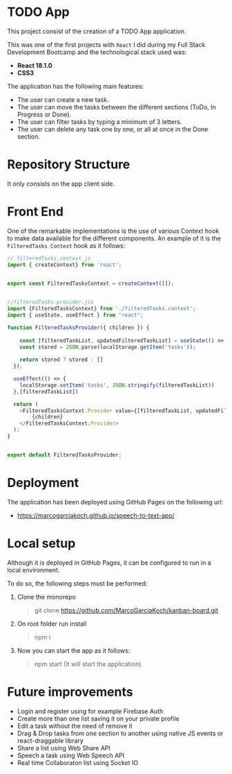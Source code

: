 # TODO App

This project consist of the creation of a TODO App application.
 

This was one of the first projects with `React` I did during my Full Stack Development Bootcamp and the technological stack used was:

- **React 18.1.0**
- **CSS3**

The application has the following main features:

- The user can create a new task.
- The user can move the tasks between the different sections (ToDo, In Progress or Done). 
- The user can filter tasks by typing a minimum of 3 letters.
- The user can delete any task one by one, or all at once in the Done section. 


# Repository Structure

It only consists on the app client side.


# Front End

One of the remarkable implementations is the use of various Context hook to make data available for the different components.
An example of it is the `FilteredTasks Context` hook as it follows:

```js
// filteredTasks.context.js
import { createContext} from 'react';

    
export const FilteredTasksContext = createContext([]);


//filteredTasks.provider.jsx
import {FilteredTasksContext} from './filteredTasks.context';
import { useState, useEffect } from "react";

function FilteredTasksProvider({ children }) {
  
    const [filteredTaskList, updatedFilteredTaskList] = useState(() => {
    const stored = JSON.parse(localStorage.getItem('tasks'));
   
    return stored ? stored : []
  }); 

  useEffect(() => {
    localStorage.setItem('tasks', JSON.stringify(filteredTaskList))
  },[filteredTaskList])

  return (
    <FilteredTasksContext.Provider value={[filteredTaskList, updatedFilteredTaskList]}>
        {children}
    </FilteredTasksContext.Provider>
  );
}


export default FilteredTasksProvider;
```


# Deployment

The application has been deployed using GitHub Pages on the following url:

- https://marcogarciakoch.github.io/speech-to-text-app/


# Local setup

Although it is deployed in GitHub Pages, it can be configured to run in a local environment.

To do so, the following steps must be performed:

1. Clone the monorepo
    > git clone https://github.com/MarcoGarciaKoch/kanban-board.git

2. On root folder run install

    > npm i

3. Now you can start the app as it follows:

    > npm start  (It will start the application)


# Future improvements

- Login and register using for example Firebase Auth
- Create more than one list saving it on your private profile
- Edit a task without the need of remove it
- Drag & Drop tasks from one section to another using native JS events or react-draggable library 
- Share a list using Web Share API
- Speech a task using Web Speech API
- Real time Collaboraton list using Socket IO
